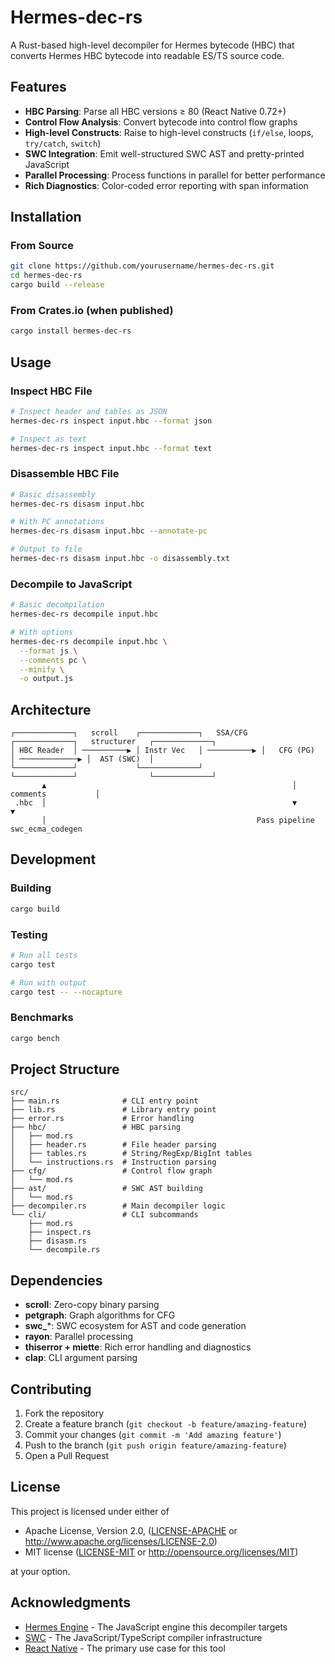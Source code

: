 # Hermes-dec-rs

A Rust-based high-level decompiler for Hermes bytecode (HBC) that converts Hermes HBC bytecode into readable ES/TS source code.

## Features

- **HBC Parsing**: Parse all HBC versions ≥ 80 (React Native 0.72+)
- **Control Flow Analysis**: Convert bytecode into control flow graphs
- **High-level Constructs**: Raise to high-level constructs (`if/else`, loops, `try/catch`, `switch`)
- **SWC Integration**: Emit well-structured SWC AST and pretty-printed JavaScript
- **Parallel Processing**: Process functions in parallel for better performance
- **Rich Diagnostics**: Color-coded error reporting with span information

## Installation

### From Source

```bash
git clone https://github.com/yourusername/hermes-dec-rs.git
cd hermes-dec-rs
cargo build --release
```

### From Crates.io (when published)

```bash
cargo install hermes-dec-rs
```

## Usage

### Inspect HBC File

```bash
# Inspect header and tables as JSON
hermes-dec-rs inspect input.hbc --format json

# Inspect as text
hermes-dec-rs inspect input.hbc --format text
```

### Disassemble HBC File

```bash
# Basic disassembly
hermes-dec-rs disasm input.hbc

# With PC annotations
hermes-dec-rs disasm input.hbc --annotate-pc

# Output to file
hermes-dec-rs disasm input.hbc -o disassembly.txt
```

### Decompile to JavaScript

```bash
# Basic decompilation
hermes-dec-rs decompile input.hbc

# With options
hermes-dec-rs decompile input.hbc \
  --format js \
  --comments pc \
  --minify \
  -o output.js
```

## Architecture

```
┌─────────────┐   scroll    ┌─────────────┐   SSA/CFG   ┌─────────────┐   structurer   ┌─────────────┐
│ HBC Reader  │ ──────────▶ │ Instr Vec   │ ──────────▶ │   CFG (PG)  │ ─────────────▶ │  AST (SWC)  │
└─────────────┘             └─────────────┘             └─────────────┘                └─────────────┘
       ▲                                                       │               comments           │
 .hbc  │                                                       ▼                               ▼
       │                                               Pass pipeline                 swc_ecma_codegen
```

## Development

### Building

```bash
cargo build
```

### Testing

```bash
# Run all tests
cargo test

# Run with output
cargo test -- --nocapture
```

### Benchmarks

```bash
cargo bench
```

## Project Structure

```
src/
├── main.rs              # CLI entry point
├── lib.rs               # Library entry point
├── error.rs             # Error handling
├── hbc/                 # HBC parsing
│   ├── mod.rs
│   ├── header.rs        # File header parsing
│   ├── tables.rs        # String/RegExp/BigInt tables
│   └── instructions.rs  # Instruction parsing
├── cfg/                 # Control flow graph
│   └── mod.rs
├── ast/                 # SWC AST building
│   └── mod.rs
├── decompiler.rs        # Main decompiler logic
└── cli/                 # CLI subcommands
    ├── mod.rs
    ├── inspect.rs
    ├── disasm.rs
    └── decompile.rs
```

## Dependencies

- **scroll**: Zero-copy binary parsing
- **petgraph**: Graph algorithms for CFG
- **swc_***: SWC ecosystem for AST and code generation
- **rayon**: Parallel processing
- **thiserror + miette**: Rich error handling and diagnostics
- **clap**: CLI argument parsing

## Contributing

1. Fork the repository
2. Create a feature branch (`git checkout -b feature/amazing-feature`)
3. Commit your changes (`git commit -m 'Add amazing feature'`)
4. Push to the branch (`git push origin feature/amazing-feature`)
5. Open a Pull Request

## License

This project is licensed under either of

 * Apache License, Version 2.0, ([LICENSE-APACHE](LICENSE-APACHE) or http://www.apache.org/licenses/LICENSE-2.0)
 * MIT license ([LICENSE-MIT](LICENSE-MIT) or http://opensource.org/licenses/MIT)

at your option.

## Acknowledgments

- [Hermes Engine](https://hermesengine.dev/) - The JavaScript engine this decompiler targets
- [SWC](https://swc.rs/) - The JavaScript/TypeScript compiler infrastructure
- [React Native](https://reactnative.dev/) - The primary use case for this tool 